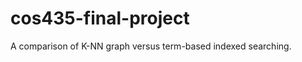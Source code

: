 cos435-final-project
====================

A comparison of K-NN graph versus term-based indexed searching.